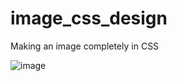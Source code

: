 # image_css_design
Making an image completely in CSS

![image](https://user-images.githubusercontent.com/63475312/155851803-48f53b4b-7be1-4c12-a3d1-fed657d774d3.png)
